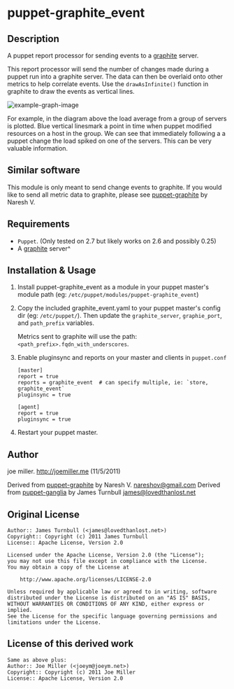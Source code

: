 puppet-graphite_event
=====================

Description
-----------

A puppet report processor for sending events to a 
[graphite](http://graphite.wikidot.com/) server.

This report processor will send the number of changes made during a puppet
run into a graphite server. The data can then be overlaid onto other metrics
to help correlate events.  Use the `drawAsInfinite()` function in graphite 
to draw the events as vertical lines.

![example-graph-image](http://adamzap.com/random/landslide.png)

For example, in the diagram above the load average from a group of servers 
is plotted. Blue vertical linesmark a point in time when puppet modified 
resources on a host in the group. We can see that immediately following a
a puppet change the load spiked on one of the servers. This can be 
very valuable information.

Similar software
----------------

This module is only meant to send change events to graphite. If you would 
like to send all metric data to graphite, please see
[puppet-graphite](https://github.com/nareshov/puppet-graphite) by Naresh V.


Requirements
------------

* `Puppet`. (Only tested on 2.7 but likely works on 2.6 and possibly 0.25)
* A [graphite](http://graphite.wikidot.com/) server^

Installation & Usage
--------------------

1. Install puppet-graphite_event as a module in your puppet master's module
   path (eg: `/etc/puppet/modules/puppet-graphite_event`)

2. Copy the included graphite_event.yaml to your puppet master's config
   dir (eg: `/etc/puppet/`). Then update the `graphite_server`, `graphie_port`,
   and `path_prefix` variables.
   
   Metrics sent to graphite will use the path: `<path_prefix>.fqdn_with_underscores`.
   
3.  Enable pluginsync and reports on your master and clients in `puppet.conf`

        [master]
        report = true
        reports = graphite_event  # can specify multiple, ie: `store, graphite_event`
        pluginsync = true
        
        [agent]
        report = true
        pluginsync = true

4.  Restart your puppet master.

Author
------

joe miller.  http://joemiller.me (11/5/2011)

Derived from [puppet-graphite](https://github.com/nareshov/puppet-graphite) by Naresh V. <nareshov@gmail.com>
Derived from [puppet-ganglia](https://github.com/jamtur01/puppet-ganglia) by James Turnbull <james@lovedthanlost.net>

Original License
----------------

    Author:: James Turnbull (<james@lovedthanlost.net>)
    Copyright:: Copyright (c) 2011 James Turnbull
    License:: Apache License, Version 2.0

    Licensed under the Apache License, Version 2.0 (the "License");
    you may not use this file except in compliance with the License.
    You may obtain a copy of the License at

        http://www.apache.org/licenses/LICENSE-2.0

    Unless required by applicable law or agreed to in writing, software
    distributed under the License is distributed on an "AS IS" BASIS,
    WITHOUT WARRANTIES OR CONDITIONS OF ANY KIND, either express or implied.
    See the License for the specific language governing permissions and
    limitations under the License.

License of this derived work
----------------------------

    Same as above plus:
    Author:: Joe Miller (<joeym@joeym.net>)
    Copyright:: Copyright (c) 2011 Joe Miller
    License:: Apache License, Version 2.0
